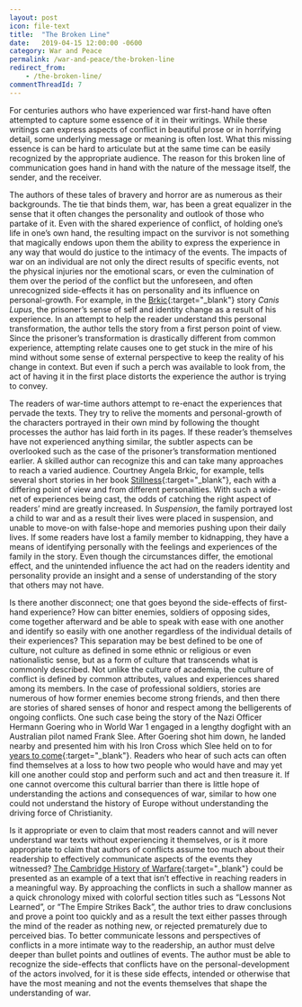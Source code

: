 ```yaml
---
layout: post
icon: file-text
title:  "The Broken Line"
date:   2019-04-15 12:00:00 -0600
category: War and Peace
permalink: /war-and-peace/the-broken-line
redirect_from:
    - /the-broken-line/
commentThreadId: 7
---
```


For centuries authors who have experienced war first-hand have often attempted to capture some essence of it in their writings. While these writings can express aspects of conflict in beautiful prose or in horrifying detail, some underlying message or meaning is often lost. What this missing essence is can be hard to articulate but at the same time can be easily recognized by the appropriate audience. The reason for this broken line of communication goes hand in hand with the nature of the message itself, the sender, and the receiver.

The authors of these tales of bravery and horror are as numerous as their backgrounds. The tie that binds them, war, has been a great equalizer in the sense that it often changes the personality and outlook of those who partake of it. Even with the shared experience of conflict, of holding one’s life in one’s own hand, the resulting impact on the survivor is not something that magically endows upon them the ability to express the experience in any way that would do justice to the intimacy of the events. The impacts of war on an individual are not only the direct results of specific events, not the physical injuries nor the emotional scars, or even the culmination of them over the period of the conflict but the unforeseen, and often unrecognized side-effects it has on personality and its influence on personal-growth. For example, in the [Brkic](https://www.amazon.com/Stillness-And-Other-Stories-ebook/dp/B00606F8UK/ref=sr_1_3?ie=UTF8&qid=1354292666&sr=8-3&keywords=stillness+brkic){:target="_blank"} story *Canis Lupus*, the prisoner’s sense of self and identity change as a result of his experience. In an attempt to help the reader understand this personal transformation, the author tells the story from a first person point of view. Since the prisoner’s transformation is drastically different from common experience, attempting relate causes one to get stuck in the mire of his mind without some sense of external perspective to keep the reality of his change in context. But even if such a perch was available to look from, the act of having it in the first place distorts the experience the author is trying to convey.

The readers of war-time authors attempt to re-enact the experiences that pervade the texts. They try to relive the moments and personal-growth of the characters portrayed in their own mind by following the thought processes the author has laid forth in its pages. If these reader’s themselves have not experienced anything similar, the subtler aspects can be overlooked such as the case of the prisoner’s transformation mentioned earlier. A skilled author can recognize this and can take many approaches to reach a varied audience. Courtney Angela Brkic, for example, tells several short stories in her book [Stillness](https://www.amazon.com/Stillness-And-Other-Stories-ebook/dp/B00606F8UK/ref=sr_1_3?ie=UTF8&qid=1354292666&sr=8-3&keywords=stillness+brkic){:target="_blank"}, each with a differing point of view and from different personalities. With such a wide-net of experiences being cast, the odds of catching the right aspect of readers’ mind are greatly increased. In *Suspension*, the family portrayed lost a child to war and as a result their lives were placed in suspension, and unable to move-on with false-hope and memories pushing upon their daily lives. If some readers have lost a family member to kidnapping, they have a means of identifying personally with the feelings and experiences of the family in the story. Even though the circumstances differ, the emotional effect, and the unintended influence the act had on the readers identity and personality provide an insight and a sense of understanding of the story that others may not have.

Is there another disconnect; one that goes beyond the side-effects of first-hand experience? How can bitter enemies, soldiers of opposing sides, come together afterward and be able to speak with ease with one another and identify so easily with one another regardless of the individual details of their experiences? This separation may be best defined to be one of culture, not culture as defined in some ethnic or religious or even nationalistic sense, but as a form of culture that transcends what is commonly described. Not unlike the culture of academia, the culture of conflict is defined by common attributes, values and experiences shared among its members. In the case of professional soldiers, stories are numerous of how former enemies become strong friends, and then there are stories of shared senses of honor and respect among the belligerents of ongoing conflicts. One such case being the story of the Nazi Officer Hermann Goering who in World War 1 engaged in a lengthy dogfight with an Australian pilot named Frank Slee. After Goering shot him down, he landed nearby and presented him with his Iron Cross which Slee held on to for [years to come](https://web.archive.org/web/20180909130207/https://www.thefullwiki.org/Hermann_G%C3%B6ring#wikipedia_First_World_War){:target="_blank"}. Readers who hear of such acts can often find themselves at a loss to how two people who would have and may yet kill one another could stop and perform such and act and then treasure it. If one cannot overcome this cultural barrier than there is little hope of understanding the actions and consequences of war, similar to how one could not understand the history of Europe without understanding the driving force of Christianity.

Is it appropriate or even to claim that most readers cannot and will never understand war texts without experiencing it themselves, or is it more appropriate to claim that authors of conflicts assume too much about their readership to effectively communicate aspects of the events they witnessed? [The Cambridge History of Warfare](https://www.amazon.com/Cambridge-History-Warfare-Geoffrey-Parker/dp/0521618959){:target="_blank"} could be presented as an example of a text that isn’t effective in reaching readers in a meaningful way. By approaching the conflicts in such a shallow manner as a quick chronology mixed with colorful section titles such as “Lessons Not Learned”, or “The Empire Strikes Back”, the author tries to draw conclusions and prove a point too quickly and as a result the text either passes through the mind of the reader as nothing new, or rejected prematurely due to perceived bias. To better communicate lessons and perspectives of conflicts in a more intimate way to the readership, an author must delve deeper than bullet points and outlines of events. The author must be able to recognize the side-effects that conflicts have on the personal-development of the actors involved, for it is these side effects, intended or otherwise that have the most meaning and not the events themselves that shape the understanding of war.

